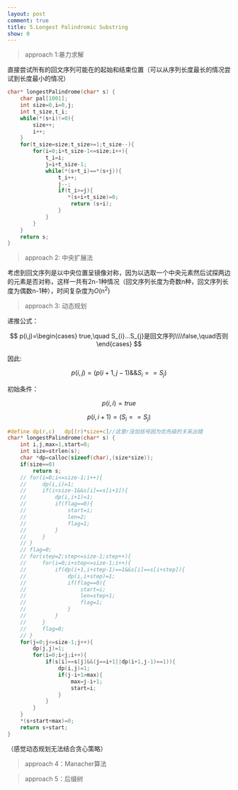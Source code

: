 ```yaml
---
layout: post
comment: true
title: 5.Longest Palindromic Substring
show: 0
---
```


>approach 1:暴力求解

直接尝试所有的回文序列可能在的起始和结束位置（可以从序列长度最长的情况尝试到长度最小的情况）
```c
char* longestPalindrome(char* s) {
    char pal[1001];
    int size=0,i=0,j;
    int t_size,t_i;
    while(*(s+i)!=0){
        size++;
        i++;
    }
    for(t_size=size;t_size>=1;t_size--){
        for(i=0;i+t_size-1<=size;i++){
            t_i=i;
            j=i+t_size-1;
            while(*(s+t_i)==*(s+j)){
                t_i++;
                j--;
                if(t_i>=j){
                   *(s+i+t_size)=0;
                    return (s+i);
                }
            }
        }
    }
    return s;
}
```
>approach 2: 中央扩展法

考虑到回文序列是以中央位置呈镜像对称，因为以选取一个中央元素然后试探两边的元素是否对称，这样一共有2n-1种情况（回文序列长度为奇数n种，回文序列长度为偶数n-1种），时间复杂度为*O*(n<sup>2</sup>)

>approach 3: 动态规划

递推公式：

$$
p(i,j)=\begin{cases} true,\quad S_{i}...S_{j}是回文序列\\\\false,\quad否则\end{cases}
$$

因此:

$$
p(i,j)=(p(i+1,j-1)\&\&S_{i}==S_{j})
$$

初始条件：

$$
p(i,i)=true
$$

$$
p(i,i+1)=(S_{i}==S_{j})
$$

```c
#define dp(r,c)   dp[(r)*size+c]//这里r没加括号因为优先级的关系出错
char* longestPalindrome(char* s) {
    int i,j,max=1,start=0;
    int size=strlen(s);
    char *dp=calloc(sizeof(char),(size*size));
    if(size==0)
        return s;
    // for(i=0;i<=size-1;i++){
    //     dp(i,i)=1;
    //     if(i<size-1&&s[i]==s[i+1]){
    //         dp(i,i+1)=1;
    //         if(flag==0){
    //             start=i;
    //             len=2;
    //             flag=1;
    //         }
    //     }
    // }
    // flag=0;
    // for(step=2;step<=size-1;step++){
    //     for(i=0;i+step<=size-1;i++){
    //         if(dp(i+1,i+step-1)==1&&s[i]==s[i+step]){
    //             dp(i,i+step)=1;
    //             if(flag==0){
    //                 start=i;
    //                 len=step+1;
    //                 flag=1;
    //             }
    //         }
    //     }
    //     flag=0;
    // }
    for(j=0;j<=size-1;j++){
        dp(j,j)=1;
        for(i=0;i<j;i++){
            if(s[i]==s[j]&&(j==i+1||dp(i+1,j-1)==1)){
                dp(i,j)=1;
                if(j-i+1>max){
                    max=j-i+1;
                    start=i;
                }
            }
        }
    }
    *(s+start+max)=0;
    return s+start;
}
```
（感觉动态规划无法结合贪心策略）
>approach 4：Manacher算法

>approach 5：后缀树
